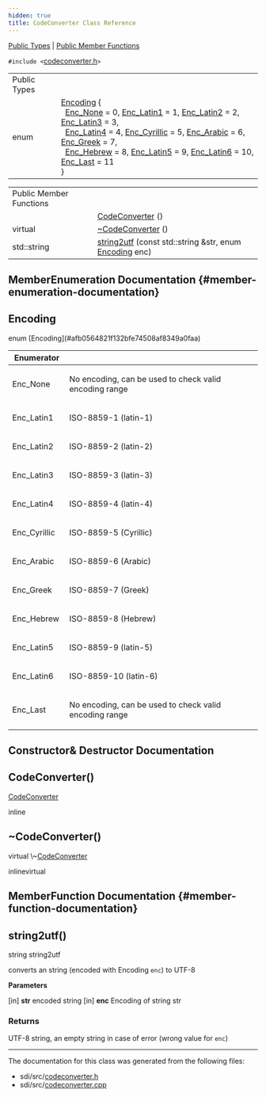 ```yaml
---
hidden: true
title: CodeConverter Class Reference
---
```


[Public Types](#pub-types) \| [Public Member Functions](#pub-methods)

`#include <`<a href="codeconverter_8h_source.md">codeconverter.h</a>`>`

|  |  |
|----|----|
| Public Types |  |
| enum   | [Encoding](#afb0564821f132bfe74508af8349a0faa) {<br/>  [Enc_None](#afb0564821f132bfe74508af8349a0faaa877d60443644fbd25a1a582fb4be1102) = 0, [Enc_Latin1](#afb0564821f132bfe74508af8349a0faaab344ef64ff97bde2a5be0a6060614c9c) = 1, [Enc_Latin2](#afb0564821f132bfe74508af8349a0faaaf951452b08eae4d39b9395f76b8565db) = 2, [Enc_Latin3](#afb0564821f132bfe74508af8349a0faaac6301e7a781fe47ba09bf7e05b32ad6b) = 3,<br/>  [Enc_Latin4](#afb0564821f132bfe74508af8349a0faaaf46eef9e3727c051112a527facf09fee) = 4, [Enc_Cyrillic](#afb0564821f132bfe74508af8349a0faaa857ba98dd24383f0390224be7a3c9df0) = 5, [Enc_Arabic](#afb0564821f132bfe74508af8349a0faaa18b99fc8bb4bbf026ab9ae72bb133847) = 6, [Enc_Greek](#afb0564821f132bfe74508af8349a0faaae40e974acb89116fdc71488325ce7f9a) = 7,<br/>  [Enc_Hebrew](#afb0564821f132bfe74508af8349a0faaabb4c36a4b2b3f00af4d755383bc5ae3c) = 8, [Enc_Latin5](#afb0564821f132bfe74508af8349a0faaa81d9e8b57d581b2d2c3f76e535591e7e) = 9, [Enc_Latin6](#afb0564821f132bfe74508af8349a0faaa4b1e26b2b2fd6cb1090c5fd11c3840bc) = 10, [Enc_Last](#afb0564821f132bfe74508af8349a0faaaddacdc98cc86f1701b7b50ab62994153) = 11<br/>} |

|  |  |
|----|----|
| Public Member Functions |  |
|   | [CodeConverter](#ae8e933c33bffd2eb397bee86901bf745) () |
| virtual  | [\~CodeConverter](#a471966e9acdf521904a3d9cf7611d590) () |
| std::string  | [string2utf](#a9d6ec9bef4ea9e9722b25ab6c8ae1fe8) (const std::string &str, enum [Encoding](#afb0564821f132bfe74508af8349a0faa) enc) |

## MemberEnumeration Documentation {#member-enumeration-documentation}

## Encoding <a href="#afb0564821f132bfe74508af8349a0faa" id="afb0564821f132bfe74508af8349a0faa"></a>

<p>enum [Encoding](#afb0564821f132bfe74508af8349a0faa)</p>

| Enumerator |  |
|----|----|
| Enc_None  | <p>No encoding, can be used to check valid encoding range</p> |
| Enc_Latin1  | <p>ISO-8859-1 (latin-1)</p> |
| Enc_Latin2  | <p>ISO-8859-2 (latin-2)</p> |
| Enc_Latin3  | <p>ISO-8859-3 (latin-3)</p> |
| Enc_Latin4  | <p>ISO-8859-4 (latin-4)</p> |
| Enc_Cyrillic  | <p>ISO-8859-5 (Cyrillic)</p> |
| Enc_Arabic  | <p>ISO-8859-6 (Arabic)</p> |
| Enc_Greek  | <p>ISO-8859-7 (Greek)</p> |
| Enc_Hebrew  | <p>ISO-8859-8 (Hebrew)</p> |
| Enc_Latin5  | <p>ISO-8859-9 (latin-5)</p> |
| Enc_Latin6  | <p>ISO-8859-10 (latin-6)</p> |
| Enc_Last  | <p>No encoding, can be used to check valid encoding range</p> |

## Constructor& Destructor Documentation

## CodeConverter() <a href="#ae8e933c33bffd2eb397bee86901bf745" id="ae8e933c33bffd2eb397bee86901bf745"></a>

<p><a href="class_code_converter.md">CodeConverter</a></p>

inline

## \~CodeConverter() <a href="#a471966e9acdf521904a3d9cf7611d590" id="a471966e9acdf521904a3d9cf7611d590"></a>

<p>virtual \~<a href="class_code_converter.md">CodeConverter</a></p>

inlinevirtual

## MemberFunction Documentation {#member-function-documentation}

## string2utf() <a href="#a9d6ec9bef4ea9e9722b25ab6c8ae1fe8" id="a9d6ec9bef4ea9e9722b25ab6c8ae1fe8"></a>

<p>string string2utf</p>

converts an string (encoded with Encoding `enc`) to UTF-8

**Parameters**

\[in\] **str** encoded string \[in\] **enc** Encoding of string str

### Returns

UTF-8 string, an empty string in case of error (wrong value for `enc`)

------------------------------------------------------------------------

The documentation for this class was generated from the following files:

- sdi/src/<a href="codeconverter_8h_source.md">codeconverter.h</a>
- sdi/src/<a href="codeconverter_8cpp.md">codeconverter.cpp</a>
